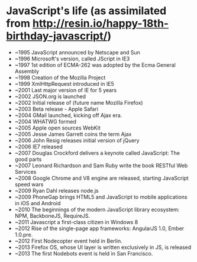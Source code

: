 JavaScript's life (as assimilated from http://resin.io/happy-18th-birthday-javascript/)
===============

- ~1995 JavaScript announced by Netscape and Sun
- ~1996 Microsoft's version, called JScript in IE3
- ~1997 1st edition of ECMA-262 was adopted by the Ecma General Assembly 
- ~1998 Creation of the Mozilla Project
- ~1999 XmlHttpRequest introduced in IE5
- ~2001 Last major version of IE for 5 years
- ~2002 JSON.org is launched
- ~2002 Initial release of (future name Mozilla Firefox)
- ~2003 Beta release - Apple Safari
- ~2004 GMail launched, kicking off Ajax era.
- ~2004 WHATWG formed
- ~2005 Apple open sources WebKit
- ~2005 Jesse James Garrett coins the term Ajax
- ~2006 John Resig releases initial version of jQuery
- ~2006 IE7 released
- ~2007 Douglas Crockford delivers a keynote called JavaScript: The good parts
- ~2007 Leonard Richardson and Sam Ruby write the book RESTful Web Services
- ~2008 Google Chrome and V8 engine are released, starting JavaScript speed wars
- ~2009 Ryan Dahl releases node.js
- ~2009 PhoneGap brings HTML5 and JavaScript to mobile applications in iOS and Android
- ~2010 The beginnings of the modern JavaScript library ecosystem: NPM, BackboneJS, RequireJS.
- ~2011 Javascript a first-class citizen in Windows 8
- ~2012 Rise of the single-page app frameworks: AngularJS 1.0, Ember 1.0.pre.
- ~2012 First Nodecopter event held in Berlin.
- ~2013 Firefox OS, whose UI layer is written exclusively in JS, is released
- ~2013 The first Nodebots event is held in San Francisco.